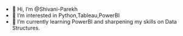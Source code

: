 - 👋 Hi, I’m @Shivani-Parekh
- 👀 I’m interested in Python,Tableau,PowerBI
- 🌱 I’m currently learning PowerBI and sharpening my skills on Data Structures.

<!---
Shivani-Parekh/Shivani-Parekh is a ✨ special ✨ repository because its `README.md` (this file) appears on your GitHub profile.
You can click the Preview link to take a look at your changes.
--->
